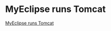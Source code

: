 # MyEclipse runs Tomcat
[MyEclipse runs Tomcat](https://aiwithcloud.com/2022/09/19/myeclipse_runs_tomcat/)